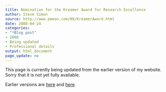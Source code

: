 ```yaml
---
title: Nomination for the Kreamer Award for Research Excellence
author: Steve Simon
source: http://www.pmean.com/08/KreamerAward.html
date: 2008-04-24
categories:
- "*Blog post"
- 2008
- Being updated
- Professional details
output: html_document
page_update: no
---
```


This page is currently being updated from the earlier version of my website. Sorry that it is not yet fully available.

<!---More--->

Earlier versions are [here][sim1] and [here][sim2].

[sim1]: http://www.pmean.com/08/KreamerAward.html
[sim2]: http://new.pmean.com/kreamer-award/
